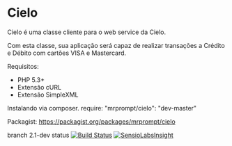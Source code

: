 Cielo
=====

Cielo é uma classe cliente para o web service da Cielo.

Com esta classe, sua aplicação será capaz de realizar transações
a Crédito e Débito com cartões VISA e Mastercard.

Requisitos: 
* PHP 5.3+
* Extensão cURL
* Extensão SimpleXML


Instalando via composer.
    require: "mrprompt/cielo": "dev-master"  

Packagist:
	https://packagist.org/packages/mrprompt/cielo

branch 2.1-dev status
[![Build Status](https://travis-ci.org/mrprompt/Cielo.png?branch=2.1-dev)](https://travis-ci.org/mrprompt/Cielo)
[![SensioLabsInsight](https://insight.sensiolabs.com/projects/78105a12-81f1-4421-bee8-0f0d73a6b828/mini.png)](https://insight.sensiolabs.com/projects/78105a12-81f1-4421-bee8-0f0d73a6b828)
